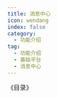 ```yaml
---
title: 消息中心
icon: wendang
index: false
category:
  - 功能介绍
tag:
  - 功能介绍
  - 基础平台
  - 消息中心
---
```


《目录》

